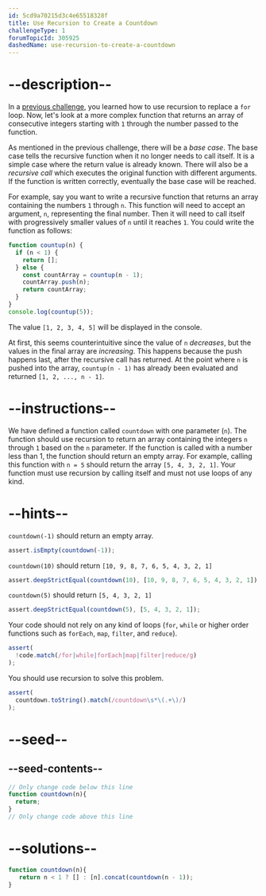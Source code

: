 ```yaml
---
id: 5cd9a70215d3c4e65518328f
title: Use Recursion to Create a Countdown
challengeType: 1
forumTopicId: 305925
dashedName: use-recursion-to-create-a-countdown
---
```


# --description--

In a [previous challenge](/learn/javascript-algorithms-and-data-structures/basic-javascript/replace-loops-using-recursion), you learned how to use recursion to replace a `for` loop. Now, let's look at a more complex function that returns an array of consecutive integers starting with `1` through the number passed to the function.

As mentioned in the previous challenge, there will be a <dfn>base case</dfn>. The base case tells the recursive function when it no longer needs to call itself. It is a simple case where the return value is already known. There will also be a <dfn>recursive call</dfn> which executes the original function with different arguments. If the function is written correctly, eventually the base case will be reached.

For example, say you want to write a recursive function that returns an array containing the numbers `1` through `n`. This function will need to accept an argument, `n`, representing the final number. Then it will need to call itself with progressively smaller values of `n` until it reaches `1`. You could write the function as follows:

```javascript
function countup(n) {
  if (n < 1) {
    return [];
  } else {
    const countArray = countup(n - 1);
    countArray.push(n);
    return countArray;
  }
}
console.log(countup(5));
```

The value `[1, 2, 3, 4, 5]` will be displayed in the console.

At first, this seems counterintuitive since the value of `n` *decreases*, but the values in the final array are *increasing*. This happens because the push happens last, after the recursive call has returned. At the point where `n` is pushed into the array, `countup(n - 1)` has already been evaluated and returned `[1, 2, ..., n - 1]`.

# --instructions--

We have defined a function called `countdown` with one parameter (`n`). The function should use recursion to return an array containing the integers `n` through `1` based on the `n` parameter. If the function is called with a number less than 1, the function should return an empty array. For example, calling this function with `n = 5` should return the array `[5, 4, 3, 2, 1]`. Your function must use recursion by calling itself and must not use loops of any kind.

# --hints--

`countdown(-1)` should return an empty array.

```js
assert.isEmpty(countdown(-1));
```

`countdown(10)` should return `[10, 9, 8, 7, 6, 5, 4, 3, 2, 1]`

```js
assert.deepStrictEqual(countdown(10), [10, 9, 8, 7, 6, 5, 4, 3, 2, 1]);
```

`countdown(5)` should return `[5, 4, 3, 2, 1]`

```js
assert.deepStrictEqual(countdown(5), [5, 4, 3, 2, 1]);
```

Your code should not rely on any kind of loops (`for`, `while` or higher order functions such as `forEach`, `map`, `filter`, and `reduce`).

```js
assert(
  !code.match(/for|while|forEach|map|filter|reduce/g)
);
```

You should use recursion to solve this problem.

```js
assert(
  countdown.toString().match(/countdown\s*\(.+\)/)
);
```

# --seed--

## --seed-contents--

```js
// Only change code below this line
function countdown(n){
  return;
}
// Only change code above this line
```

# --solutions--

```js
function countdown(n){
   return n < 1 ? [] : [n].concat(countdown(n - 1));
}
```
